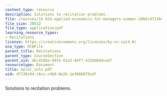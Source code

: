 ```yaml
---
content_type: resource
description: Solutions to recitation problems.
file: /courses/15-024-applied-economics-for-managers-summer-2004/d7136c64c6ccc4b88e2b1e3066879a3f_moral_soln.pdf
file_size: 20532
file_type: application/pdf
learning_resource_types:
- Recitations
license: https://creativecommons.org/licenses/by-nc-sa/4.0/
ocw_type: OCWFile
parent_title: Recitations
parent_type: CourseSection
parent_uid: dbc416ba-99fe-61a3-94f7-4318d84dced7
resourcetype: Document
title: moral_soln.pdf
uid: d7136c64-c6cc-c4b8-8e2b-1e3066879a3f
---
```

Solutions to recitation problems.